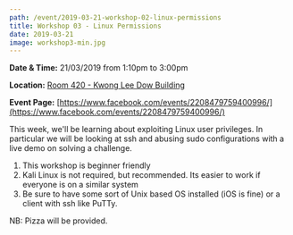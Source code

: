 ```yaml
---
path: /event/2019-03-21-workshop-02-linux-permissions
title: Workshop 03 - Linux Permissions
date: 2019-03-21
image: workshop3-min.jpg
---
```


**Date & Time:** 21/03/2019 from 1:10pm to 3:00pm

**Location:** [Room 420 - Kwong Lee Dow Building](https://maps.unimelb.edu.au/parkville/building/263)

**Event Page:** [https://www.facebook.com/events/2208479759400996/](https://www.facebook.com/events/2208479759400996/)


This week, we'll be learning about exploiting Linux user privileges. In particular we will be looking at ssh and abusing sudo configurations with a live demo on solving a challenge. 

1) This workshop is beginner friendly 
2) Kali Linux is not required, but recommended. Its easier to work if everyone is on a similar system
3) Be sure to have some sort of Unix based OS installed (iOS is fine) or a client with ssh like PuTTy.

NB: Pizza will be provided.
